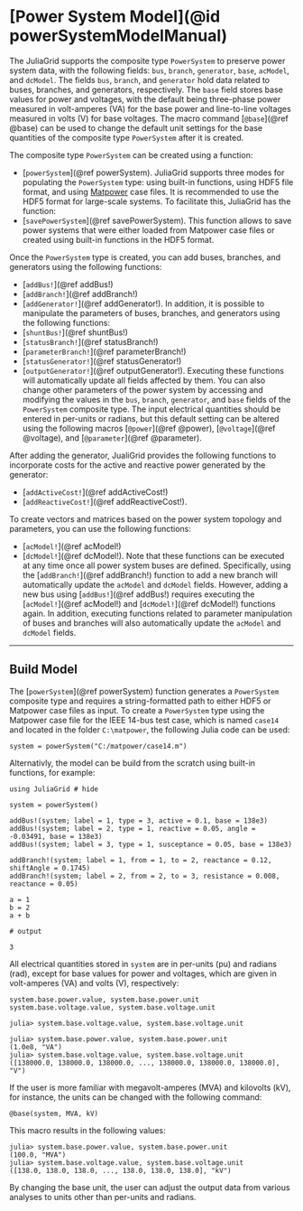 # [Power System Model](@id powerSystemModelManual)

The JuliaGrid supports the composite type `PowerSystem` to preserve power system data, with the following fields: `bus`, `branch`, `generator`, `base`, `acModel`, and `dcModel`. The fields `bus`, `branch`, and `generator` hold data related to buses, branches, and generators, respectively. The `base` field stores base values for power and voltages, with the default being three-phase power measured in volt-amperes (VA) for the base power and line-to-line voltages measured in volts (V) for base voltages. The macro command [`@base`](@ref @base) can be used to change the default unit settings for the base quantities of the composite type `PowerSystem` after it is created. 

The composite type `PowerSystem` can be created using a function:
* [`powerSystem`](@ref powerSystem).
JuliaGrid supports three modes for populating the `PowerSystem` type: using built-in functions, using HDF5 file format, and using [Matpower](https://matpower.org) case files. It is recommended to use the HDF5 format for large-scale systems. To facilitate this, JuliaGrid has the function:
* [`savePowerSystem`](@ref savePowerSystem).
This function allows to save power systems that were either loaded from Matpower case files or created using built-in functions in the HDF5 format.

Once the `PowerSystem` type is created, you can add buses, branches, and generators using the following functions:
* [`addBus!`](@ref addBus!)
* [`addBranch!`](@ref addBranch!)
* [`addGenerator!`](@ref addGenerator!).
In addition, it is possible to manipulate the parameters of buses, branches, and generators using the following functions:
* [`shuntBus!`](@ref shuntBus!)
* [`statusBranch!`](@ref statusBranch!)
* [`parameterBranch!`](@ref parameterBranch!)
* [`statusGenerator!`](@ref statusGenerator!)
* [`outputGenerator!`](@ref outputGenerator!).
Executing these functions will automatically update all fields affected by them. You can also change other parameters of the power system by accessing and modifying the values in the `bus`, `branch`, `generator`, and `base` fields of the `PowerSystem` composite type. The input electrical quantities should be entered in per-units or radians, but this default setting can be altered using the following macros [`@power`](@ref @power), [`@voltage`](@ref @voltage), and [`@parameter`](@ref @parameter).

After adding the generator, JualiGrid provides the following functions to incorporate costs for the active and reactive power generated by the generator: 
* [`addActiveCost!`](@ref addActiveCost!)
* [`addReactiveCost!`](@ref addReactiveCost!).

To create vectors and matrices based on the power system topology and parameters, you can use the following functions:
* [`acModel!`](@ref acModel!)
* [`dcModel!`](@ref dcModel!).
Note that these functions can be executed at any time once all power system buses are defined. Specifically, using the [`addBranch!`](@ref addBranch!) function to add a new branch will automatically update the `acModel` and `dcModel` fields. However, adding a new bus using [`addBus!`](@ref addBus!) requires executing the [`acModel!`](@ref acModel!) and [`dcModel!`](@ref dcModel!) functions again. In addition, executing functions related to parameter manipulation of buses and branches will also automatically update the `acModel` and `dcModel` fields.

---

## Build Model
The [`powerSystem`](@ref powerSystem) function generates a `PowerSystem` composite type and requires a string-formatted path to either HDF5 or Matpower case files as input. To create a `PowerSystem` type using the Matpower case file for the IEEE 14-bus test case, which is named `case14` and located in the folder `C:\matpower`, the following Julia code can be used:
```julia-repl
system = powerSystem("C:/matpower/case14.m")
```

Alternativly, the model can be build from the scratch using built-in functions, for example:
```@example buildModelScratch
using JuliaGrid # hide

system = powerSystem()

addBus!(system; label = 1, type = 3, active = 0.1, base = 138e3)
addBus!(system; label = 2, type = 1, reactive = 0.05, angle = -0.03491, base = 138e3)
addBus!(system; label = 3, type = 1, susceptance = 0.05, base = 138e3)

addBranch!(system; label = 1, from = 1, to = 2, reactance = 0.12, shiftAngle = 0.1745)
addBranch!(system; label = 2, from = 2, to = 3, resistance = 0.008, reactance = 0.05)
```

```jldoctest
a = 1
b = 2
a + b

# output

3
```

All electrical quantities stored in `system` are in per-units (pu) and radians (rad), except for base values for power and voltages, which are given in volt-amperes (VA) and volts (V), respectively:
```@example buildModelScratch
system.base.power.value, system.base.power.unit
system.base.voltage.value, system.base.voltage.unit
```
```jldoctest buildModelScratch
julia> system.base.voltage.value, system.base.voltage.unit
```

```julia-repl
julia> system.base.power.value, system.base.power.unit
(1.0e8, "VA")
julia> system.base.voltage.value, system.base.voltage.unit
([138000.0, 138000.0, 138000.0, ..., 138000.0, 138000.0, 138000.0], "V")
```

If the user is more familiar with megavolt-amperes (MVA) and kilovolts (kV), for instance, the units can be changed with the following command:
```julia-repl
@base(system, MVA, kV)
```
This macro results in the following values:
```julia-repl
julia> system.base.power.value, system.base.power.unit
(100.0, "MVA")
julia> system.base.voltage.value, system.base.voltage.unit
([138.0, 138.0, 138.0, ..., 138.0, 138.0, 138.0], "kV")
```

By changing the base unit, the user can adjust the output data from various analyses to units other than per-units and radians.